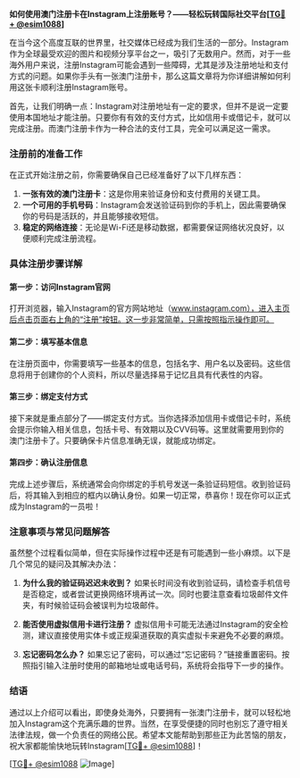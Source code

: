 **如何使用澳门注册卡在Instagram上注册账号？——轻松玩转国际社交平台[[TG💪+ @esim1088](https://t.me/s/esim1088)]**

在当今这个高度互联的世界里，社交媒体已经成为我们生活的一部分。Instagram作为全球最受欢迎的图片和视频分享平台之一，吸引了无数用户。然而，对于一些海外用户来说，注册Instagram可能会遇到一些障碍，尤其是涉及注册地址和支付方式的问题。如果你手头有一张澳门注册卡，那么这篇文章将为你详细讲解如何利用这张卡顺利注册Instagram账号。

首先，让我们明确一点：Instagram对注册地址有一定的要求，但并不是说一定要使用本国地址才能注册。只要你有有效的支付方式，比如信用卡或借记卡，就可以完成注册。而澳门注册卡作为一种合法的支付工具，完全可以满足这一需求。

### 注册前的准备工作

在正式开始注册之前，你需要确保自己已经准备好了以下几样东西：

1. **一张有效的澳门注册卡**：这是你用来验证身份和支付费用的关键工具。
2. **一个可用的手机号码**：Instagram会发送验证码到你的手机上，因此需要确保你的号码是活跃的，并且能够接收短信。
3. **稳定的网络连接**：无论是Wi-Fi还是移动数据，都需要保证网络状况良好，以便顺利完成注册流程。

### 具体注册步骤详解

#### 第一步：访问Instagram官网
打开浏览器，输入Instagram的官方网站地址（www.instagram.com），进入主页后点击页面右上角的“注册”按钮。这一步非常简单，只需按照指示操作即可。

#### 第二步：填写基本信息
在注册页面中，你需要填写一些基本的信息，包括名字、用户名以及密码。这些信息将用于创建你的个人资料，所以尽量选择易于记忆且具有代表性的内容。

#### 第三步：绑定支付方式
接下来就是重点部分了——绑定支付方式。当你选择添加信用卡或借记卡时，系统会提示你输入相关信息，包括卡号、有效期以及CVV码等。这里就需要用到你的澳门注册卡了。只要确保卡片信息准确无误，就能成功绑定。

#### 第四步：确认注册信息
完成上述步骤后，系统通常会向你绑定的手机号发送一条验证码短信。收到验证码后，将其输入到相应的框内以确认身份。如果一切正常，恭喜你！现在你可以正式成为Instagram的一员啦！

### 注意事项与常见问题解答

虽然整个过程看似简单，但在实际操作过程中还是有可能遇到一些小麻烦。以下是几个常见的疑问及其解决办法：

1. **为什么我的验证码迟迟未收到？**
   如果长时间没有收到验证码，请检查手机信号是否稳定，或者尝试更换网络环境再试一次。同时也要注意查看垃圾邮件文件夹，有时候验证码会被误判为垃圾邮件。

2. **能否使用虚拟信用卡进行注册？**
   虚拟信用卡可能无法通过Instagram的安全检测，建议直接使用实体卡或正规渠道获取的真实虚拟卡来避免不必要的麻烦。

3. **忘记密码怎么办？**
   如果忘记了密码，可以通过“忘记密码？”链接重置密码。按照指引输入注册时使用的邮箱地址或电话号码，系统将会指导下一步的操作。

### 结语

通过以上介绍可以看出，即使身处海外，只要拥有一张澳门注册卡，就可以轻松地加入Instagram这个充满乐趣的世界。当然，在享受便捷的同时也别忘了遵守相关法律法规，做一个负责任的网络公民。希望本文能帮助到那些正为此苦恼的朋友，祝大家都能愉快地玩转Instagram[[TG💪+ @esim1088](https://t.me/s/esim1088)]！

[[TG💪+ @esim1088](https://t.me/s/esim1088) ![Image](https://i.postimg.cc/4NQfJmqS/Snipaste-2025-05-13-00-14-12.png)]